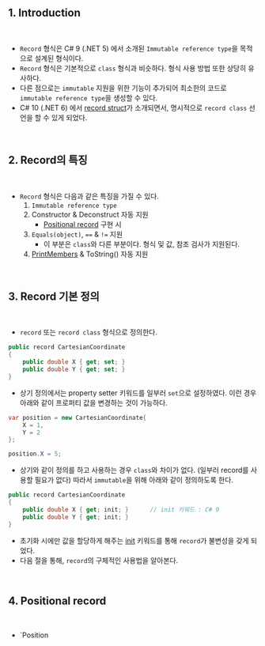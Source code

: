 ## 1. Introduction

<br>

- `Record` 형식은 C# 9 (.NET 5) 에서 소개된 `Immutable reference type`을 목적으로 설계된 형식이다.
- `Record` 형식은 기본적으로 `class` 형식과 비슷하다. 형식 사용 방법 또한 상당히 유사하다.
- 다른 점으로는 `immutable` 지원을 위한 기능이 추가되어 최소한의 코드로 `immutable reference type`을 생성할 수 있다.
- C# 10 (.NET 6) 에서 [record struct](https://peponi-paradise.tistory.com/entry/C-Language-%EA%B5%AC%EC%A1%B0%EC%B2%B4-struct)가 소개되면서, 명시적으로 `record class` 선언을 할 수 있게 되었다.

<br>

## 2. Record의 특징

<br>

- `Record` 형식은 다음과 같은 특징을 가질 수 있다.
    1. `Immutable reference type`
    2. Constructor & Deconstruct 자동 지원
        - [Positional record](#4-positional-record) 구현 시
    3. `Equals(object)`, `==` & `!=` 지원
        - 이 부분은 `class`와 다른 부분이다. 형식 및 값, 참조 검사가 지원된다.
    4. [PrintMembers](https://learn.microsoft.com/ko-kr/dotnet/csharp/language-reference/builtin-types/record#printmembers-formatting-in-derived-records) & ToString() 자동 지원

<br>

## 3. Record 기본 정의

<br>

- `record` 또는 `record class` 형식으로 정의한다.

```cs
public record CartesianCoordinate
{
    public double X { get; set; }
    public double Y { get; set; }
}
```

- 상기 정의에서는 property setter 키워드를 일부러 `set`으로 설정하였다.
    이런 경우 아래와 같이 프로퍼티 값을 변경하는 것이 가능하다.

```cs
var position = new CartesianCoordinate{
    X = 1,
    Y = 2
};

position.X = 5;
```

- 상기와 같이 정의를 하고 사용하는 경우 `class`와 차이가 없다. (일부러 record를 사용할 필요가 없다)
    따라서 `immutable`을 위해 아래와 같이 정의하도록 한다.

```cs
public record CartesianCoordinate
{
    public double X { get; init; }      // init 키워드 : C# 9
    public double Y { get; init; }
}
```

- 초기화 시에만 값을 할당하게 해주는 [init](https://learn.microsoft.com/ko-kr/dotnet/csharp/language-reference/keywords/init) 키워드를 통해 `record`가 불변성을 갖게 되었다.
- 다음 절을 통해, `record`의 구체적인 사용법을 알아본다.

<br>

<h2 id="4-positional-record">4. Positional record</h2>

<br>

- `Position